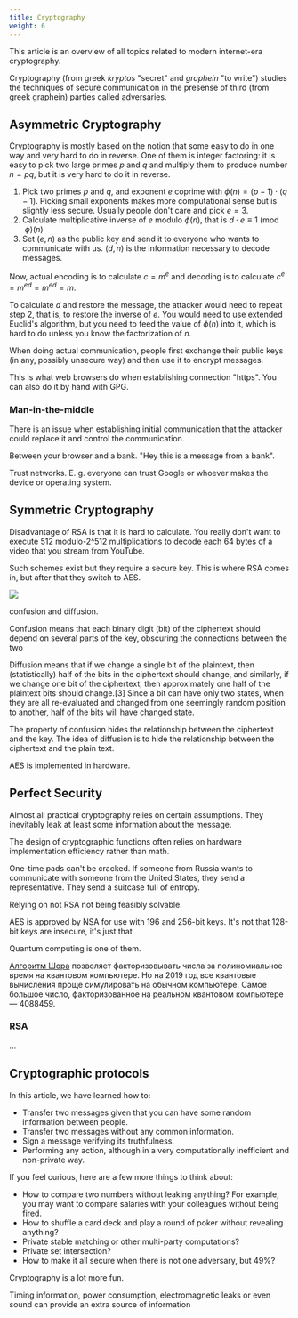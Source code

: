 ```yaml
---
title: Cryptography
weight: 6
---
```


This article is an overview of all topics related to modern internet-era cryptography.

Cryptography (from greek *kryptos* "secret" and *graphein* "to write") studies the techniques of secure communication in the presense of third (from greek graphein) parties called adversaries.

## Asymmetric Cryptography

Cryptography is mostly based on the notion that some easy to do in one way and very hard to do in reverse. One of them is integer factoring: it is easy to pick two large primes $p$ and $q$ and multiply them to produce number $n = pq$, but it is very hard to do it in reverse.

1. Pick two primes $p$ and $q$, and exponent $e$ coprime with $\phi(n) = (p - 1) \cdot (q - 1)$. Picking small exponents makes more computational sense but is slightly less secure. Usually people don't care and pick $e = 3$.
2. Calculate multiplicative inverse of $e$ modulo $\phi(n)$, that is $d \cdot e \equiv 1 \pmod \phi(n)$
3. Set $(e, n)$ as the public key and send it to everyone who wants to communicate with us. $(d, n)$ is the information necessary to decode messages.

Now, actual encoding is to calculate $c = m^e$ and decoding is to calculate $c^e = {m^e}^d = m^{ed} = m$.

To calculate $d$ and restore the message, the attacker would need to repeat step 2, that is, to restore the inverse of $e$. You would need to use extended Euclid's algorithm, but you need to feed the value of $\phi(n)$ into it, which is hard to do unless you know the factorization of $n$.

When doing actual communication, people first exchange their public keys (in any, possibly unsecure way) and then use it to encrypt messages.

This is what web browsers do when establishing connection "https". You can also do it by hand with GPG.

### Man-in-the-middle

There is an issue when establishing initial communication that the attacker could replace it and control the communication.

Between your browser and a bank. "Hey this is a message from a bank".

Trust networks. E. g. everyone can trust Google or whoever makes the device or operating system.

## Symmetric Cryptography

Disadvantage of RSA is that it is hard to calculate. You really don't want to execute 512 modulo-2^512 multiplications to decode each 64 bytes of a video that you stream from YouTube.

Such schemes exist but they require a secure key. This is where RSA comes in, but after that they switch to AES.

![](../img/aes.png)

confusion and diffusion.

Confusion means that each binary digit (bit) of the ciphertext should depend on several parts of the key, obscuring the connections between the two

Diffusion means that if we change a single bit of the plaintext, then (statistically) half of the bits in the ciphertext should change, and similarly, if we change one bit of the ciphertext, then approximately one half of the plaintext bits should change.[3] Since a bit can have only two states, when they are all re-evaluated and changed from one seemingly random position to another, half of the bits will have changed state.

The property of confusion hides the relationship between the ciphertext and the key. The idea of diffusion is to hide the relationship between the ciphertext and the plain text.

AES is implemented in hardware.

## Perfect Security

Almost all practical cryptography relies on certain assumptions. They inevitably leak at least some information about the message.

The design of cryptographic functions often relies on hardware implementation efficiency rather than math.

One-time pads can't be cracked. If someone from Russia wants to communicate with someone from the United States, they send a representative. They send a suitcase full of entropy.

Relying on not RSA not being feasibly solvable.

AES is approved by NSA for use with 196 and 256-bit keys. It's not that 128-bit keys are insecure, it's just that

Quantum computing is one of them.

[Алгоритм Шора](https://en.wikipedia.org/wiki/Shor%27s_algorithm) позволяет факторизовывать числа за полиномиальное время на квантовом компьютере. Но на 2019 год все квантовые вычисления проще симулировать на обычном компьютере. Самое большое число, факторизованное на реальном квантовом компьютере — 4088459.

### RSA

...

## Cryptographic protocols

In this article, we have learned how to:

* Transfer two messages given that you can have some random information between people.
* Transfer two messages without any common information.
* Sign a message verifying its truthfulness.
* Performing any action, although in a very computationally inefficient and non-private way.

If you feel curious, here are a few more things to think about:

* How to compare two numbers without leaking anything? For example, you may want to compare salaries with your colleagues without being fired.
* How to shuffle a card deck and play a round of poker without revealing anything?
* Private stable matching or other multi-party computations?
* Private set intersection?
* How to make it all secure when there is not one adversary, but 49%?

Cryptography is a lot more fun.

Timing information, power consumption, electromagnetic leaks or even sound can provide an extra source of information
